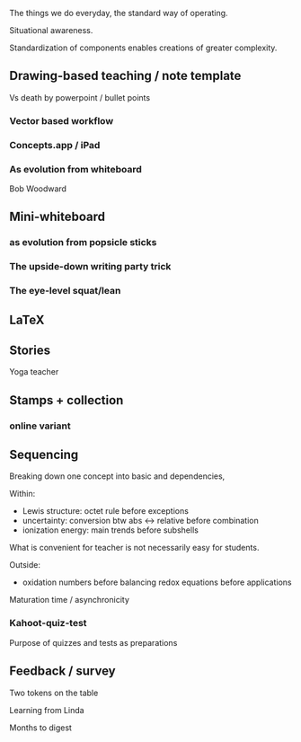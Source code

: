 The things we do everyday, the standard way of operating.

Situational awareness.

Standardization of components enables creations of greater complexity.

## Drawing-based teaching / note template

Vs death by powerpoint / bullet points

### Vector based workflow

### Concepts.app / iPad

### As evolution from whiteboard

Bob Woodward

## Mini-whiteboard

### as evolution from popsicle sticks

### The upside-down writing party trick

### The eye-level squat/lean

## LaTeX

## Stories

Yoga teacher

## Stamps + collection

### online variant

## Sequencing

Breaking down one concept into basic and dependencies, 

Within:
* Lewis structure: octet rule before exceptions
* uncertainty: conversion btw abs <-> relative before combination
* ionization energy: main trends before subshells

What is convenient for teacher is not necessarily easy for students.

Outside:
* oxidation numbers before balancing redox equations before applications

Maturation time / asynchronicity

### Kahoot-quiz-test

Purpose of quizzes and tests as preparations

## Feedback / survey

Two tokens on the table

Learning from Linda

Months to digest